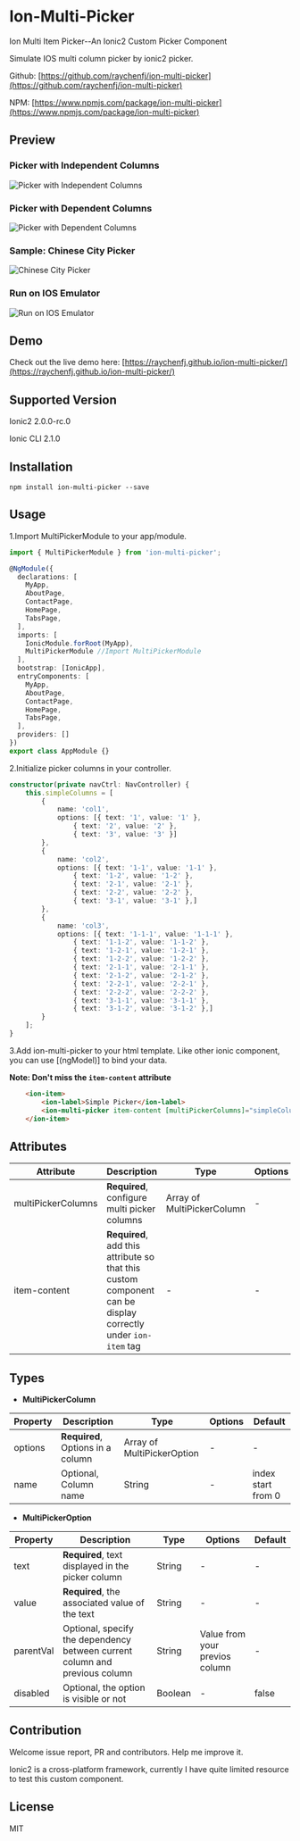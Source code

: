 # Ion-Multi-Picker
Ion Multi Item Picker--An Ionic2 Custom Picker Component

Simulate IOS multi column picker by ionic2 picker.

Github: [https://github.com/raychenfj/ion-multi-picker](https://github.com/raychenfj/ion-multi-picker)

NPM: [https://www.npmjs.com/package/ion-multi-picker](https://www.npmjs.com/package/ion-multi-picker)

## Preview
### Picker with Independent Columns

![Picker with Independent Columns](https://lh3.googleusercontent.com/K_qfHAzPjahDn_TcmDfVqYSwI17k21sGiG49TO68DWHMcp_JZgrMh56LTHCKb772iOGbTDdC2gIamZF0XgqhdBffcyslWFVc_tvN6mxvEzsaZHTT170MkXSbaZpi0ma43NNwC-QyzcGzvMIsSITB9l-ydDt0jAzuVpcIg5WUJKYiBnxLyM1u_YyVQr1KXAE3sBFko0rek_drnApnjTA8i7CodR-gjAzdsXzlr9dkvaSDrLmZKhtcmt-6DXO6kXg4h76VwFbssBH4WHPiySt4Us_ATN0ame-zlFnVvrWBeFj950DxyN4ZEbBNv53DpNklAuqFtsniJUHt-5MX_r-9-lGSxal84pdleQlMCt-1vLZVm9dMisWvsC9nLiHDyfPIqAXITUunmh92zi72Ek93NUn_l5xuf9lBWrgV_XnsI3u-BqkawssjFAiB03ikCvXSie-_Mcjc9L2JLx66N_AaV4Lx4qudSt7Y2Hgn4al3xlBbd5TfvxO6CasJuzZYWRDcDIZAi0S0fGwW4wCkkAKPUVyopSF0b_8Nuyas_HpdHNo0KxDXrjphghsGYoErm2_CqbBymF2NZfCWqk9ZfmOGrgFz1bmsFSMrZGc-OH3kCHlRlzU=w490-h245-no)

### Picker with Dependent Columns

![Picker with Dependent Columns](https://lh3.googleusercontent.com/He5I2Z3f46UgDIaFPnGznAr2o8CSpTAZ9LmJwuELIFuts20qqvEJ6TTSkLwVIcb9W2F0Ou10C1EoO_uH22YjOfYabaf4yGrfJv5ymJJYwy1RZGlCvNWHrrs7WpohocT9Pissno-uSfvZO1egxgIFmz7sjQR_tDNBIsMjPJqPFhoLGrmU9nEGXusPF3ZRw_bMZXeS1c42HTvIiko2Pw9kUlkY8rEONRRlEZncIFPYxJblwViwOzM8GV32LRYQN9SXKuO04ux2IL2eseflkz7CVsfJk7hUp0NYCe2PtoJ5GxDAIoWqyl677mjq3d2j4DsYlobKF9loea3KOjUUdJGjcAt4AwHkzJPPbpvcgle4DCfvdZ0N84eZtdSyWcsR2Hz-XozNm_eS5Rhg3dHS1yDzl2XHJE5aGP8yfXbP1hFItY1wZwZIbo8eeVYi3Cpi8ct6FsQvEAvS8hbcoAEEwWN6z1XPq0u_8vV8vMY_IDXoSMU9mOJTE0uuERXjKbcNHeH5MIH09YjumBdrRYJ6-rcNEv4-PPBao-1QuTSfSo40N1VYW4c9SmoA9D39ZfQSRByntJTB0YE8mQtJgJBSq0P9TMMbDISkZDz-YuljUD_WxWsfnfs=w490-h245-no)

### Sample: Chinese City Picker

![Chinese City Picker](https://lh3.googleusercontent.com/en7ivOdQaIpjh6C7T4dVPU1Apgz1cElqoJzQnPkHe4IkvgagQV6MwWMLD07TdMFDsShU002khhY7efaxlzBKL7mE1UHp_FaS_WwKo3dhUCQF9dB57byKc-9-y_f-3KVEJ07DE84itWEtFLcc6c3x-q_XZ45pXIlHGOh1u9TlK_banlEy5xQDKop6eaZrVikUNO4WOMKfuKE18_JZz9CJTWcEndOuZUg4CKkOZeBXLBf0bxAVRCpj6DUlp38WoSphWN7veXN0jJzgZTp3RrlZfED-GV-hhNXkaGnYa6S4LCrmJQkkJ92a0qGGViHgIcDM23udmfyfROGH1SAeuXY7PpLtM7eqoKGXg1V-vmM-CsYLywTaByASALqLuy-dqzNYf9aP4cyqxReB1mODjYaMBAGTLaeDxDNMpUg56i7OEktKNwFRg7-bxXY5VbSX8xtsQT0wqPGySqRRUZwpZB-DY8emlL-VQ9Awr2lZYPURaLbnHxcmAi7DCugv7rBccaeDXkZP1TOGfOU2CZXLKZJIw8XkLQs0bmmPIvIvbYcvi4KcQrkcEMQd9DJkZq7P5vOMWqAYQzpZZSMwTvj6llyAg-wEC_5uE0zKJloNjcQZKfQqCMw=w490-h245-no)

### Run on IOS Emulator

![Run on IOS Emulator](https://lh3.googleusercontent.com/X6lFTwEVIsbxQ5o4cWUrlga4A0luRvf-PJFGjYs3g5bAL5B6cV4z9-ur8WgOQQCjVkdl3gCkmK8JnRCH69NRH0qwUrEbT0KyWL9m42OpWVbPK12gQPPXBljmjewBN9C-Qm3G3KNIC1WrYisw8WMDNrBi4bqC-ifAV0quag4bP1S9mePz8jG8MyYj--nV_wMEcsh7fUbKqjl4PwV9NEJ1D6rCXilSWgvy6at0aOGAyFFKkdW1pQ1xbmJghy-dVVrS1YUcMTaiG7VaxhDJmYFPi4W2-FDi_bCa9UVklcsOiLbQrAz0UnNDCZwvWOOVfMB7Y0jMKWw-A92yK-53whJWvMj9KiWSJo4HbLl5nIIrodPHV71gjfltHJ6UBhonEm49_bsdbBWLVAzXvjmnQIeZoLAWMwLCjp3ogCdk0E72y-qG8tRQV-4_815EWbm2GX_3rHaxFNhSC6cyvvHeFPPeh4FnXJCPRLJoKr0MNKHFys20JNItZdFuCiVqjH31Y0Y2y9Lee6tj4gmtbl3nOyvt8zaqJ954cYL_UP6i4wYogcenH1BH6jui6VcnbyLqRm92QOBNaWFSWu-fp_ym8rIsgvaVfusKjM9f2XEIRUUTOVbsAn0Q=w309-h579-no)

## Demo
Check out the live demo here: [https://raychenfj.github.io/ion-multi-picker/](https://raychenfj.github.io/ion-multi-picker/)

## Supported Version

Ionic2 2.0.0-rc.0

Ionic CLI 2.1.0


## Installation
```
npm install ion-multi-picker --save
```

## Usage
1.Import MultiPickerModule to your app/module.
```Typescript
import { MultiPickerModule } from 'ion-multi-picker';

@NgModule({
  declarations: [
    MyApp,
    AboutPage,
    ContactPage,
    HomePage,
    TabsPage,
  ],
  imports: [
    IonicModule.forRoot(MyApp),
    MultiPickerModule //Import MultiPickerModule
  ],
  bootstrap: [IonicApp],
  entryComponents: [
    MyApp,
    AboutPage,
    ContactPage,
    HomePage,
    TabsPage,
  ],
  providers: []
})
export class AppModule {}
```
2.Initialize picker columns in your controller.
```typescript
constructor(private navCtrl: NavController) {
	this.simpleColumns = [
		{
			name: 'col1',
			options: [{ text: '1', value: '1' },
				{ text: '2', value: '2' },
				{ text: '3', value: '3' }]
		},
		{
			name: 'col2',
			options: [{ text: '1-1', value: '1-1' },
				{ text: '1-2', value: '1-2' },
				{ text: '2-1', value: '2-1' },
				{ text: '2-2', value: '2-2' },
				{ text: '3-1', value: '3-1' },]
		},
		{
			name: 'col3',
			options: [{ text: '1-1-1', value: '1-1-1' },
				{ text: '1-1-2', value: '1-1-2' },
				{ text: '1-2-1', value: '1-2-1' },
				{ text: '1-2-2', value: '1-2-2' },
				{ text: '2-1-1', value: '2-1-1' },
				{ text: '2-1-2', value: '2-1-2' },
				{ text: '2-2-1', value: '2-2-1' },
				{ text: '2-2-2', value: '2-2-2' },
				{ text: '3-1-1', value: '3-1-1' },
				{ text: '3-1-2', value: '3-1-2' },]
		}
	];
}
```
3.Add ion-multi-picker to your html template. Like other ionic component, you can use [(ngModel)] to bind your data.

**Note: Don't miss the `item-content` attribute**
```html
    <ion-item>
        <ion-label>Simple Picker</ion-label>
        <ion-multi-picker item-content [multiPickerColumns]="simpleColumns"></ion-multi-picker>
    </ion-item>
```

## Attributes
| Attribute | Description | Type | Options | Default|
|-----------|-------------|------|---------|--------|
|multiPickerColumns| **Required**, configure multi picker columns | Array of  MultiPickerColumn| - | - |
|item-content|**Required**, add this attribute so that this custom component can be display correctly under `ion-item` tag| - | - | - |

## Types

* **MultiPickerColumn**

| Property | Description | Type | Options | Default|
|-----------|-------------|------|---------|--------|
|options| **Required**, Options in a column | Array of MultiPickerOption | - | - |
|name| Optional, Column name | String | - | index start from 0 |

* **MultiPickerOption**

| Property | Description | Type | Options | Default|
|-----------|-------------|------|---------|--------|
|text| **Required**, text displayed in the picker column|String|-|-|
|value|**Required**, the associated value of the text|String|-|-|
|parentVal|Optional, specify the dependency between current column and previous column|String|Value from your previos column|-|
|disabled|Optional, the option is visible or not| Boolean|-| false|


## Contribution

Welcome issue report, PR and contributors. Help me improve it.

Ionic2 is a cross-platform framework, 
currently I have quite limited resource to test this custom component.

## License
MIT
